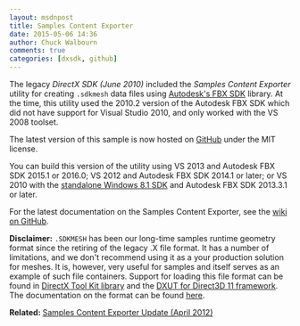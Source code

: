 ```yaml
---
layout: msdnpost
title: Samples Content Exporter
date: 2015-05-06 14:36
author: Chuck Walbourn
comments: true
categories: [dxsdk, github]
---
```

The legacy<em> DirectX SDK (June 2010) </em>included the <em>Samples Content Exporter</em> utility for creating <code>.sdkmesh</code> data files using <a href="http://autodesk.com/fbx">Autodesk's FBX SDK</a> library. At the time, this utility used the 2010.2 version of the Autodesk FBX SDK which did not have support for Visual Studio 2010, and only worked with the VS 2008 toolset.
<!--more-->

The latest version of this sample is now hosted on <a href="https://github.com/walbourn/contentexporter">GitHub</a> under the MIT license.

You can build this version of the utility using VS 2013 and Autodesk FBX SDK 2015.1 or 2016.0; VS 2012 and Autodesk FBX SDK 2014.1 or later; or VS 2010 with the <a href="http://go.microsoft.com/fwlink/?LinkID=323507">standalone Windows 8.1 SDK</a> and Autodesk FBX SDK 2013.3.1 or later.

For the latest documentation on the Samples Content Exporter, see the <a href="https://github.com/walbourn/contentexporter/wiki">wiki on GitHub</a>.

<strong>Disclaimer:</strong> <code>.SDKMESH</code> has been our long-time samples runtime geometry format since the retiring of the legacy .X file format. It has a number of limitations, and we don't recommend using it as a your production solution for meshes. It is, however, very useful for samples and itself serves as an example of such file containers. Support for loading this file format can be found in <a href="http://go.microsoft.com/fwlink/?LinkId=248929">DirectX Tool Kit library</a> and the <a href="http://go.microsoft.com/fwlink/?LinkId=320437">DXUT for Direct3D 11 framework</a>. The documentation on the format can be found <a href="https://github.com/walbourn/contentexporter/wiki/SDKMESH">here</a>.

<strong>Related: </strong><a href="https://walbourn.github.io/samples-content-exporter-update/">Samples Content Exporter Update (April 2012)</a>
